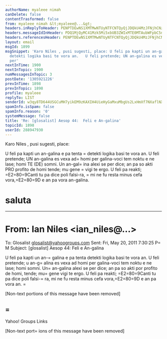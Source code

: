```yaml
---
authorName: myaleee nimah
canDelete: false
contentTrasformed: false
from: myaleee nimah &lt;myaleee@...&gt;
headers.inReplyToHeader: PENPTDEwNS1XMTMwNTUyNTFCNTQyQjJDQkU4MzJFNjhCNzEwQHBoeC5nYmw+
headers.messageIdInHeader: PDQ1MjQyMC41Mzk5Mi5xbUB3ZWIxMTE0MTAubWFpbC5ncTEueWFob28uY29tPg==
headers.referencesHeader: PENPTDEwNS1XMTMwNTUyNTFCNTQyQjJDQkU4MzJFNjhCNzEwQHBoeC5nYmw+
layout: email
msgId: 1899
msgSnippet: 'Karo Niles , pusi sugesti, place: U feli pa kapti un an-galina e pa tenta
  detekti logika basi te vora an.   U feli pretende; UN an-galina es vexa ad homi
  per'
nextInTime: 1900
nextInTopic: 1900
numMessagesInTopic: 3
postDate: '1305921226'
prevInTime: 1898
prevInTopic: 1898
profile: myaleee
replyTo: LIST
senderId: w3qy8TD644USGCuMH7yikEM9zKAXIH4UieHyGaMxuMbgUs2LxHmXf7NXaflNXVJrMcPX936XMQHIp_9DtaXntrSDJ0okHO3K
spamInfo.isSpam: false
spamInfo.reason: '0'
systemMessage: false
title: 'Re: [glosalist] Aesop 44:  Feli e An-galina'
topicId: 1898
userId: 288947930
---
```


Karo Niles , pusi sugesti, place:

U feli pa kapti un an-galina e pa tenta =
detekti logika basi te vora an.   U feli 
pretende; UN an-galina es vexa ad=
 homi per galina-voci tem noktu e  ne lase; 
homi TE (DE) somni.  Un an-gal=
ina alexi se per dice; an pa so akti PRO  profito 
de homi  tende; mu gene =
vigi te ergo.  U feli pa reakti; =E2=80=9Canti  tu pa dice poli 
falsi-ra, =
mi ne fu resta minus cefa vora,=E2=80=9D e an pa vora  an-galina. 

saluta
=


________________________________
From: Ian Niles <ian_niles@...>
=
To: Glosalist <glosalist@yahoogroups.com>
Sent: Fri, May 20, 2011 7:30:25 P=
M
Subject: [glosalist] Aesop 44:  Feli e An-galina


U feli pa kapti un an-=
galina e pa tenta detekti logika basi te vora an.  U feli 
pretende; u an-g=
alina es vexa ad homi per galina-voci tem noktu e ne lase; homi 
somni.  Un=
 an-galina alexi se per dice; an pa so akti por profito de homi, 
tende; mu=
 gene vigi te ergo.  U feli pa reakti; =E2=80=9Canti tu pa dice poli falsi-=
ra, 
mi ne fu resta minus cefa vora,=E2=80=9D e an pa vora an.             =
               


[Non-text portions of this message have been removed]



=
------------------------------------

Yahoo! Groups Links



[Non-text port=
ions of this message have been removed]


